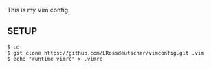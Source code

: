 This is my Vim config.

## SETUP
```
$ cd
$ git clone https://github.com/LRossdeutscher/vimconfig.git .vim
$ echo "runtime vimrc" > .vimrc
```
